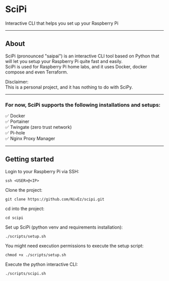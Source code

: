 # SciPi

Interactive CLI that helps you set up your Raspberry Pi

---

## About
SciPi (pronounced "saipai") is an interactive CLI tool based on Python that will let you setup your Raspberry Pi quite fast and easily.
<br>
SciPi is used for Raspberry Pi home labs, and it uses Docker, docker compose and even Terraform.

Disclaimer:
<br>
This is a personal project, and it has nothing to do with SciPy.

---

### For now, SciPi supports the following installations and setups:

✅ Docker
<br>
✅ Portainer
<br>
✅ Twingate (zero trust network)
<br>
✅ Pi-hole
<br>
✅ Nginx Proxy Manager

---

## Getting started

Login to your Raspberry Pi via SSH:
```
ssh <USER>@<IP>
```

Clone the project:
```
git clone https://github.com/NivEz/scipi.git
```

cd into the project:
```
cd scipi
```

Set up SciPi (python venv and requirements installation):
```
./scripts/setup.sh
```

You might need execution permissions to execute the setup script:
```
chmod +x ./scripts/setup.sh
```

Execute the python interactive CLI:
```
./scripts/scipi.sh
```
